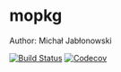 # mopkg
Author: Michał Jabłonowski

[![Build Status](https://travis-ci.com/Soulmer/mopkg.jl.svg?branch=master)](https://travis-ci.com/Soulmer/mopkg.jl)
[![Codecov](https://codecov.io/gh/Soulmer/mopkg.jl/branch/master/graph/badge.svg)](https://codecov.io/gh/Soulmer/mopkg.jl)
